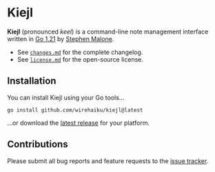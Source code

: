 # Kiejl

**Kiejl** (pronounced *keel*) is a command-line note management interface written in [Go 1.21][go] by [Stephen Malone][sm].

- See [`changes.md`][ch] for the complete changelog.
- See [`license.md`][li] for the open-source license.

## Installation

You can install Kiejl using your Go tools...

```
go install github.com/wirehaiku/kiejl@latest
```

...or download the [latest release][re] for your platform.

## Contributions

Please submit all bug reports and feature requests to the [issue tracker][is].

[ch]: https://github.com/wirehaiku/kiejl/blob/main/changes.md
[is]: https://github.com/wirehaiku/kiejl/issues
[li]: https://github.com/wirehaiku/kiejl/blob/main/license.md
[go]: https://go.dev/doc/go1.21
[re]: https://github.com/wirehaiku/kiejl/releases/latest
[sm]: https://github.com/wirehaiku
